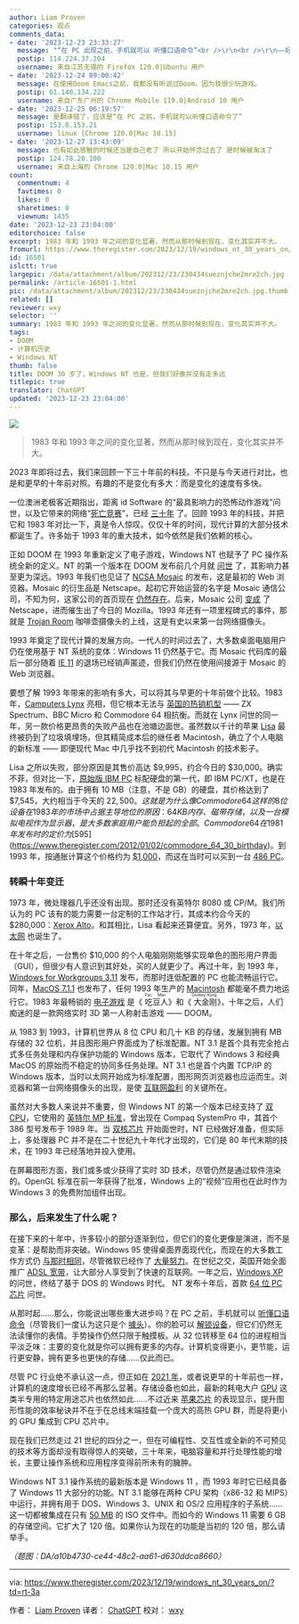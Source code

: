 ```yaml
---
author: Liam Proven
categories: 观点
comments_data:
- date: '2023-12-23 23:33:27'
  message: "“在 PC 出现之前，手机就可以 听懂口语命令”<br />\r\n<br />\r\n——好像翻译反了"
  postip: 114.224.37.204
  username: 来自江苏无锡的 Firefox 120.0|Ubuntu 用户
- date: '2023-12-24 09:00:42'
  message: 在使用Doom Emacs之前，我都没有听说过Doom，因为我很少玩游戏。
  postip: 61.140.134.222
  username: 来自广东广州的 Chrome Mobile 119.0|Android 10 用户
- date: '2023-12-25 06:19:57'
  message: 是翻译错了，应该是“在 PC 之前，手机就可以听懂口语命令了”
  postip: 153.0.153.21
  username: linux [Chrome 120.0|Mac 10.15]
- date: '2023-12-27 13:43:09'
  message: 也有如此感触的时候还当是自己老了 所以开始怀念过去了 是时候被淘汰了
  postip: 124.78.20.100
  username: 来自上海的 Chrome 120.0|Mac 10.15 用户
count:
  commentnum: 4
  favtimes: 0
  likes: 0
  sharetimes: 0
  viewnum: 1435
date: '2023-12-23 23:04:00'
editorchoice: false
excerpt: 1983 年和 1993 年之间的变化显著，然而从那时候到现在，变化其实并不大。
fromurl: https://www.theregister.com/2023/12/19/windows_nt_30_years_on/?td=rt-3a
id: 16501
islctt: true
largepic: /data/attachment/album/202312/23/230434sueznjche2mre2ch.jpg
permalink: /article-16501-1.html
pic: /data/attachment/album/202312/23/230434sueznjche2mre2ch.jpg.thumb.jpg
related: []
reviewer: wxy
selector: ''
summary: 1983 年和 1993 年之间的变化显著，然而从那时候到现在，变化其实并不大。
tags:
- DOOM
- 计算机历史
- Windows NT
thumb: false
title: DOOM 30 岁了，Windows NT 也是，但我们好像并没有走多远
titlepic: true
translator: ChatGPT
updated: '2023-12-23 23:04:00'
---
```


![](/data/attachment/album/202312/23/230434sueznjche2mre2ch.jpg)



> 
> 1983 年和 1993 年之间的变化显著，然而从那时候到现在，变化其实并不大。
> 
> 
> 


2023 年即将过去，我们来回顾一下三十年前的科技。不只是与今天进行对比，也是和更早的十年前对照。有趣的不是变化有多大：而是变化的速度有多快。


一位澳洲老极客近期指出，距离 id Software 的“最具影响力的恐怖动作游戏”问世，以及它带来的网络“[死亡竞赛](https://www.theregister.com/2018/12/10/doom_turns_25/)”，已经 [三十年](https://www.theregister.com/2023/12/11/doom_30th_anniversary_sigil_wad/) 了。回顾 1993 年的科技，并把它和 1983 年对比一下，真是令人惊叹。仅仅十年的时间，现代计算的大部分技术都诞生了。许多始于 1993 年的重大技术，如今依然是我们依赖的核心。


正如 DOOM 在 1993 年重新定义了电子游戏，Windows NT 也赋予了 PC 操作系统全新的定义。NT 的第一个版本在 DOOM 发布前几个月就 [问世](https://www.theregister.com/2013/08/01/windows_nt_anniversary/) 了，其影响力甚至更为深远。1993 年我们也见证了 [NCSA Mosaic](https://www.theregister.com/2013/04/26/mosaic_20_anniversary/) 的发布，这是最初的 Web 浏览器。Mosaic 的衍生品是 Netscape。起初它开始运营的名字是 Mosaic 通信公司，不知为何，这家公司的首页现在 [仍然存在](http://home.mcom.com/)。后来，Mosaic 公司 [变成](https://www.davetitus.com/mozilla/) 了 Netscape，进而催生出了今日的 Mozilla。1993 年还有一项里程碑式的事件，那就是 [Trojan Room](https://www.theregister.com/2001/03/07/worlds_first_webcam_coffee_pot/) 咖啡壶摄像头的上线，这是有史以来第一台网络摄像头。


1993 年奠定了现代计算的发展方向。一代人的时间过去了，大多数桌面电脑用户仍在使用基于 NT 系统的变体：Windows 11 仍然基于它。而 Mosaic 代码库的最后一部分随着 [IE 11](https://www.theregister.com/2022/06/14/bye_bye_ie/) 的退场已经销声匿迹，但我们仍然在使用间接源于 Mosaic 的 Web 浏览器。


要想了解 1993 年带来的影响有多大，可以将其与早更的十年前做个比较。1983 年，[Camputers Lynx](https://www.theregister.com/2013/03/20/feature_the_story_of_the_camputers_lynx/) 亮相，但它根本无法与 [英国的热销机型](https://www.theregister.com/2013/01/03/charted_1983_home_computer_sales_in_uk/) —— ZX Spectrum、BBC Micro 和 Commodore 64 相抗衡。而就在 Lynx 问世的同一年，另一款价格更昂贵的失败产品也在池塘边面世。虽然数以千计的苹果 [Lisa](https://www.theregister.com/2013/01/18/feature_apple_lisa_is_30/) 最终被扔到了垃圾填埋场，但其精简成本后的继任者 Macintosh，确立了个人电脑的新标准 —— 即便现代 Mac 中几乎找不到初代 Macintosh 的技术影子。


Lisa 之所以失败，部分原因是其售价高达 $9,995，约合今日的 $30,000。确实不菲，但对比一下，[原始版 IBM PC](https://www.theregister.com/2007/11/17/tob_ibm_personal_computer/) 标配硬盘的第一代，即 IBM PC/XT，也是在 1983 年发布的。由于拥有 10 MB（注意，不是 GB）的硬盘，其价格达到了 $7,545，大约相当于今天的 $22,500。这就是为什么像 Commodore 64 这样的 8 位设备在 1983 年的市场中占据主导地位的原因：64 KB 内存、磁带存储，以及一台模拟电视作为显示器，是大多数家庭用户能负担起的全部。Commodore 64 在 1981 年发布时的定价为 [$595](https://www.theregister.com/2012/01/02/commodore_64_30_birthday)。到 1993 年，按通胀计算这个价格约为 [$1,000](https://tools.carboncollective.co/inflation/us/1981/595/1993/)，而这在当时可以买到一台 [486 PC](https://www.latimes.com/archives/la-xpm-1993-12-24-fi-5121-story.html)。


### ~~转瞬~~十年变迁


1973 年，微处理器几乎还没有出现。那时还没有英特尔 8080 或 CP/M。我们所认为的 PC 该有的能力需要一台定制的工作站才行，其成本约合今天的 $280,000：[Xerox Alto](https://www.theregister.com/2023/03/16/the_xerox_alto_50_years/)。和其相比，Lisa 看起来还算便宜。另外，1973 年，[以太网](https://www.theregister.com/2023/06/30/ethernet_50th_birthday/) 也诞生了。


在十年之后，一台售价 $10,000 的个人电脑刚刚能够实现单色的图形用户界面（GUI），但很少有人意识到其好处，买的人就更少了。再过十年，到 1993 年，[Windows for Workgroups 3.11](https://www.theregister.com/2008/07/11/microsoft_retires_windows_311_for_workgroups/) 发布，而那时连低配置的 PC 也能流畅运行它。同年，[MacOS 7.1.1](https://apple.fandom.com/wiki/System_7.1.1) 也发布了，任何 1993 年生产的 [Macintosh](https://everymac.com/systems/by_year/macs-released-in-1993.html) 都能毫不费力地运行它。1983 年最畅销的 [电子游戏](https://www.simplyeighties.com/top-5-home-video-games-from-1983.php) 是《<ruby> 吃豆人 <rt>  Pac Man </rt></ruby>》和《<ruby> 大金刚 <rt>  Donkey Kong </rt></ruby>》，十年之后，人们痴迷的是一款网络实时 3D 第一人称射击游戏 —— DOOM。


从 1983 到 1993，计算机世界从 8 位 CPU 和几十 KB 的存储，发展到拥有 MB 存储的 32 位机，并且图形用户界面成为了标准配置。NT 3.1 是首个具有完全抢占式多任务处理和内存保护功能的 Windows 版本，它取代了 Windows 3 和经典 MacOS 的原始而不稳定的协同多任务处理。NT 3.1 也是首个内置 TCP/IP 的 Windows 版本，当时以太网开始成为标准配置，图形网页浏览器也应运而生。浏览器和第一台网络摄像头的出现，是使 [互联网盈利](https://www.youtube.com/watch?v=LTJvdGcb7Fs) 的关键所在。


虽然对大多数人来说并不重要，但 Windows NT 的第一个版本已经支持了 [双 CPU](http://www.os2museum.com/wp/nt-3-1-smp/comment-page-1/)，它使用的 [英特尔 MP 标准](https://www.theregister.com/1999/07/01/the_register_is_five_years/)，曾出现在 Compaq SystemPro 中，其首个 386 型号发布于 1989 年。当 [双核芯片](https://www.theregister.com/2004/12/14/intel_dual-core/) 开始面世时，NT 已经做好准备，但实际上，多处理器 PC 并不是在二十世纪九十年代才出现的，它们是 80 年代末期的技术，在 1993 年已经落地并投入使用。


在屏幕图形方面，我们或多或少获得了实时 3D 技术，尽管仍然是通过软件渲染的。OpenGL 标准在前一年获得了批准，Windows 上的“视频”应用也在此时作为 Windows 3 的免费附加组件出现。


### 那么，后来发生了什么呢？


在接下来的十年中，许多较小的部分逐渐到位，但它们的变化更像是演进，而不是变革：是帮助而非突破。Windows 95 使得桌面界面现代化，而现在的大多数工作方式仍 [与那时相同](https://www.theregister.com/2022/05/17/linux_desktop_feature/)，尽管微软已经作了 [大量努力](https://www.theregister.com/2013/06/03/thank_microsoft_for_linux_desktop_fail/)。在世纪之交，英国开始全面推广 [ADSL 宽带](https://www.theregister.com/2000/04/27/what_the_hell_is_bt/)，让大部分人享受到了快速的互联网。一年之后，[Windows XP](https://www.theregister.com/2001/10/25/winxp_london_launch/) 的问世，终结了基于 DOS 的 Windows 时代。 NT 发布十年后，首款 [64 位 PC 芯片](https://www.theregister.com/2003/04/22/amd_launches_opteron/) 问世。


从那时起……那么，你能说出哪些重大进步吗？在 PC 之前，手机就可以 [听懂口语命令](https://www.theregister.com/2011/10/05/apple_predicted_siri_in_1987/)（尽管我们一度认为这只是个 [噱头](https://www.theregister.com/2011/10/05/iphone_4s/?page=2)）。你的脸可以 [解锁设备](https://www.theregister.com/2017/11/14/is_facial_recognition_good_enough/)，但它们仍然无法读懂你的表情。手势操作仍然只限于触摸板。从 32 位转移至 64 位的进程相当平淡乏味：主要的变化就是你可以拥有更多的内存。计算机变得更小，更节能，运行更安静，拥有更多也更快的存储……仅此而已。


尽管 PC 行业绝不承认这一点，但正如在 [2021 年](https://www.theregister.com/2021/10/28/intels_gelsinger_moore/)，或者说更早的十年前也一样，计算机的速度增长已经不再那么显著。存储设备也如此，最新的耗电大户 [GPU](https://www.theregister.com/2022/11/18/nvidia_flawsuit_4090/) 这类半专用的特定用途芯片也依然如此……不过近来 [苹果芯片](https://www.theregister.com/2023/10/31/apple_m3_cpus_macbook_pro_imac/) 的表现显示，提升图形性能的效率秘诀并不在于在总线末端挂载一个庞大的高热 GPU 群，而是将更小的 GPU 集成到 CPU 芯片中。


现在我们已然走过 21 世纪的四分之一，但在可编程性、交互性或全新的不可预见的技术等方面却没有取得惊人的突破，三十年来，电脑容量和并行处理性能的增长，主要让操作系统和应用程序变得前所未有的臃肿。


Windows NT 3.1 操作系统的最新版本是 Windows 11 ，而 1993 年时它已经具备了 Windows 11 大部分的功能。NT 3.1 能够在两种 CPU 架构（x86-32 和 MIPS）中运行，并拥有用于 DOS、Windows 3、UNIX 和 OS/2 应用程序的子系统…… 这一切都被集成在只有 [50 MB](https://winworldpc.com/product/windows-nt-3x/31) 的 ISO 文件中。而如今的 Windows 11 需要 6 GB 的存储空间。它扩大了 120 倍。如果你认为现在的功能是当初的 120 倍，那么请举手。


*（题图：DA/a10b4730-ce44-48c2-aa61-d630ddca8660）*




---


via: <https://www.theregister.com/2023/12/19/windows_nt_30_years_on/?td=rt-3a>


作者： [Liam Proven](https://www.theregister.com/Author/Liam-Proven) 译者： [ChatGPT](https://linux.cn/lctt/ChatGPT) 校对： [wxy](https://github.com/wxy)